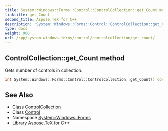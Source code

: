 ```yaml
---
title: System::Windows::Forms::Control::ControlCollection::get_Count method
linktitle: get_Count
second_title: Aspose.TeX for C++
description: 'System::Windows::Forms::Control::ControlCollection::get_Count method. Gets number of controls in collection in C++.'
type: docs
weight: 900
url: /cpp/system.windows.forms/control/controlcollection/get_count/
---
```

## ControlCollection::get_Count method


Gets number of controls in collection.

```cpp
int System::Windows::Forms::Control::ControlCollection::get_Count() const override
```

## See Also

* Class [ControlCollection](../)
* Class [Control](../../)
* Namespace [System::Windows::Forms](../../../)
* Library [Aspose.TeX for C++](../../../../)
